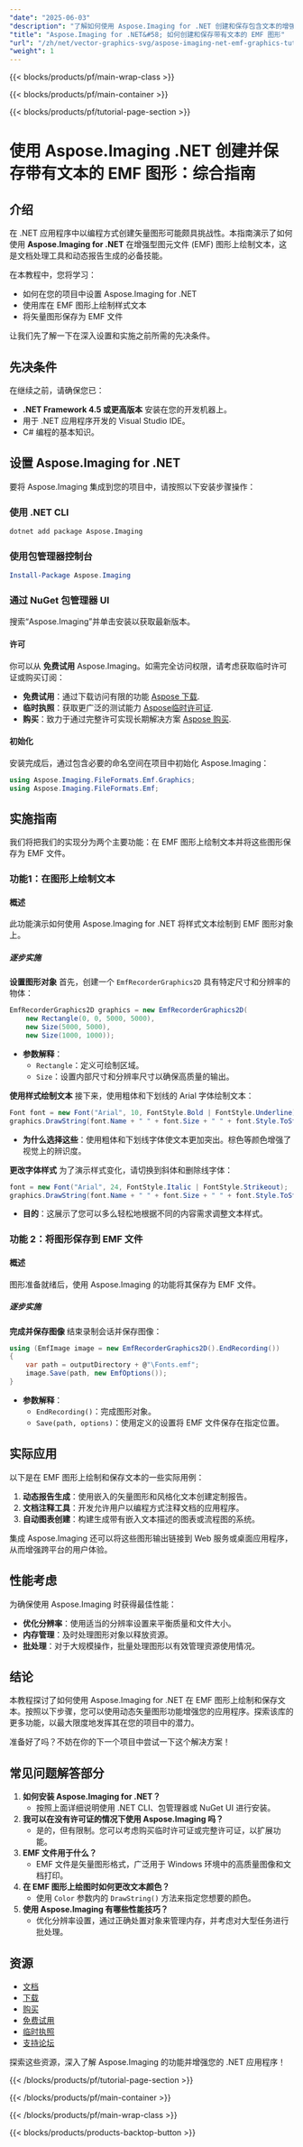 ```yaml
---
"date": "2025-06-03"
"description": "了解如何使用 Aspose.Imaging for .NET 创建和保存包含文本的增强型图元文件图形 (EMF)。本指南涵盖设置、绘制文本以及保存矢量图形。"
"title": "Aspose.Imaging for .NET&#58; 如何创建和保存带有文本的 EMF 图形"
"url": "/zh/net/vector-graphics-svg/aspose-imaging-net-emf-graphics-tutorial/"
"weight": 1
---
```


{{< blocks/products/pf/main-wrap-class >}}

{{< blocks/products/pf/main-container >}}

{{< blocks/products/pf/tutorial-page-section >}}
# 使用 Aspose.Imaging .NET 创建并保存带有文本的 EMF 图形：综合指南

## 介绍
在 .NET 应用程序中以编程方式创建矢量图形可能颇具挑战性。本指南演示了如何使用 **Aspose.Imaging for .NET** 在增强型图元文件 (EMF) 图形上绘制文本，这是文档处理工具和动态报告生成的必备技能。

在本教程中，您将学习：
- 如何在您的项目中设置 Aspose.Imaging for .NET
- 使用库在 EMF 图形上绘制样式文本
- 将矢量图形保存为 EMF 文件

让我们先了解一下在深入设置和实施之前所需的先决条件。

## 先决条件
在继续之前，请确保您已：
- **.NET Framework 4.5 或更高版本** 安装在您的开发机器上。
- 用于 .NET 应用程序开发的 Visual Studio IDE。
- C# 编程的基本知识。

## 设置 Aspose.Imaging for .NET
要将 Aspose.Imaging 集成到您的项目中，请按照以下安装步骤操作：

### 使用 .NET CLI
```bash
dotnet add package Aspose.Imaging
```

### 使用包管理器控制台
```powershell
Install-Package Aspose.Imaging
```

### 通过 NuGet 包管理器 UI
搜索“Aspose.Imaging”并单击安装以获取最新版本。

#### 许可
你可以从 **免费试用** Aspose.Imaging。如需完全访问权限，请考虑获取临时许可证或购买订阅：
- **免费试用**：通过下载访问有限的功能 [Aspose 下载](https://releases。aspose.com/imaging/net/).
- **临时执照**：获取更广泛的测试能力 [Aspose临时许可证](https://purchase。aspose.com/temporary-license/).
- **购买**：致力于通过完整许可实现长期解决方案 [Aspose 购买](https://purchase。aspose.com/buy).

#### 初始化
安装完成后，通过包含必要的命名空间在项目中初始化 Aspose.Imaging：
```csharp
using Aspose.Imaging.FileFormats.Emf.Graphics;
using Aspose.Imaging.FileFormats.Emf;
```

## 实施指南
我们将把我们的实现分为两个主要功能：在 EMF 图形上绘制文本并将这些图形保存为 EMF 文件。

### 功能1：在图形上绘制文本
#### 概述
此功能演示如何使用 Aspose.Imaging for .NET 将样式文本绘制到 EMF 图形对象上。 

##### 逐步实施
**设置图形对象**
首先，创建一个 `EmfRecorderGraphics2D` 具有特定尺寸和分辨率的物体：
```csharp
EmfRecorderGraphics2D graphics = new EmfRecorderGraphics2D(
    new Rectangle(0, 0, 5000, 5000),
    new Size(5000, 5000),
    new Size(1000, 1000));
```
- **参数解释**： 
  - `Rectangle`：定义可绘制区域。
  - `Size`：设置内部尺寸和分辨率尺寸以确保高质量的输出。

**使用样式绘制文本**
接下来，使用粗体和下划线的 Arial 字体绘制文本：
```csharp
Font font = new Font("Arial", 10, FontStyle.Bold | FontStyle.Underline);
graphics.DrawString(font.Name + " " + font.Size + " " + font.Style.ToString(), font, Color.Brown, 10, 10);
```
- **为什么选择这些**：使用粗体和下划线字体使文本更加突出。棕色等颜色增强了视觉上的辨识度。

**更改字体样式**
为了演示样式变化，请切换到斜体和删除线字体：
```csharp
font = new Font("Arial", 24, FontStyle.Italic | FontStyle.Strikeout);
graphics.DrawString(font.Name + " " + font.Size + " " + font.Style.ToString(), font, Color.Brown, 20, 50);
```
- **目的**：这展示了您可以多么轻松地根据不同的内容需求调整文本样式。

### 功能 2：将图形保存到 EMF 文件
#### 概述
图形准备就绪后，使用 Aspose.Imaging 的功能将其保存为 EMF 文件。

##### 逐步实施
**完成并保存图像**
结束录制会话并保存图像：
```csharp
using (EmfImage image = new EmfRecorderGraphics2D().EndRecording())
{
    var path = outputDirectory + @"\Fonts.emf";
    image.Save(path, new EmfOptions());
}
```
- **参数解释**： 
  - `EndRecording()`：完成图形对象。
  - `Save(path, options)`：使用定义的设置将 EMF 文件保存在指定位置。

## 实际应用
以下是在 EMF 图形上绘制和保存文本的一些实际用例：
1. **动态报告生成**：使用嵌入的矢量图形和风格化文本创建定制报告。
2. **文档注释工具**：开发允许用户以编程方式注释文档的应用程序。
3. **自动图表创建**：构建生成带有嵌入文本描述的图表或流程图的系统。

集成 Aspose.Imaging 还可以将这些图形输出链接到 Web 服务或桌面应用程序，从而增强跨平台的用户体验。

## 性能考虑
为确保使用 Aspose.Imaging 时获得最佳性能：
- **优化分辨率**：使用适当的分辨率设置来平衡质量和文件大小。
- **内存管理**：及时处理图形对象以释放资源。
- **批处理**：对于大规模操作，批量处理图形以有效管理资源使用情况。

## 结论
本教程探讨了如何使用 Aspose.Imaging for .NET 在 EMF 图形上绘制和保存文本。按照以下步骤，您可以使用动态矢量图形功能增强您的应用程序。探索该库的更多功能，以最大限度地发挥其在您的项目中的潜力。

准备好了吗？不妨在你的下一个项目中尝试一下这个解决方案！

## 常见问题解答部分
1. **如何安装 Aspose.Imaging for .NET？**
   - 按照上面详细说明使用 .NET CLI、包管理器或 NuGet UI 进行安装。
2. **我可以在没有许可证的情况下使用 Aspose.Imaging 吗？**
   - 是的，但有限制。您可以考虑购买临时许可证或完整许可证，以扩展功能。
3. **EMF 文件用于什么？**
   - EMF 文件是矢量图形格式，广泛用于 Windows 环境中的高质量图像和文档打印。
4. **在 EMF 图形上绘图时如何更改文本颜色？**
   - 使用 `Color` 参数内的 `DrawString()` 方法来指定您想要的颜色。
5. **使用 Aspose.Imaging 有哪些性能技巧？**
   - 优化分辨率设置，通过正确处置对象来管理内存，并考虑对大型任务进行批处理。

## 资源
- [文档](https://reference.aspose.com/imaging/net/)
- [下载](https://releases.aspose.com/imaging/net/)
- [购买](https://purchase.aspose.com/buy)
- [免费试用](https://releases.aspose.com/imaging/net/)
- [临时执照](https://purchase.aspose.com/temporary-license/)
- [支持论坛](https://forum.aspose.com/c/imaging/10) 

探索这些资源，深入了解 Aspose.Imaging 的功能并增强您的 .NET 应用程序！

{{< /blocks/products/pf/tutorial-page-section >}}

{{< /blocks/products/pf/main-container >}}

{{< /blocks/products/pf/main-wrap-class >}}

{{< blocks/products/products-backtop-button >}}